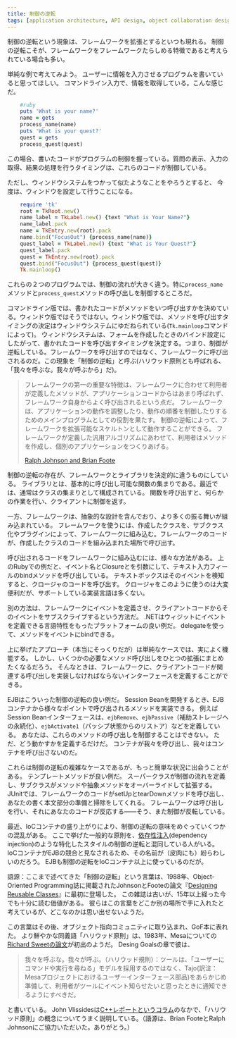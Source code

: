 ```yaml
---
title: 制御の逆転
tags: [application architecture, API design, object collaboration design]
---
```


制御の逆転という現象は、フレームワークを拡張とするといつも現れる。 制御の逆転こそが、フレームワークをフレームワークたらしめる特徴であると考えられている場合も多い。

単純な例で考えてみよう。 ユーザーに情報を入力させるプログラムを書いていると思ってほしい。 コマンドライン入力で、情報を取得している。こんな感じだ。

```ruby
    #ruby
    puts 'What is your name?'
    name = gets
    process_name(name)
    puts 'What is your quest?'
    quest = gets
    process_quest(quest)
```

この場合、書いたコードがプログラムの制御を握っている。質問の表示、入力の取得、結果の処理を行うタイミングは、これらのコードが制御している。

ただし、ウィンドウシステムをつかって似たようなことをやろうとすると、 今度は、ウィンドウを設定して行うことになる。

```ruby
    require 'tk'
    root = TkRoot.new()
    name_label = TkLabel.new() {text "What is Your Name?"}
    name_label.pack
    name = TkEntry.new(root).pack
    name.bind("FocusOut") {process_name(name)}
    quest_label = TkLabel.new() {text "What is Your Quest?"}
    quest_label.pack
    quest = TkEntry.new(root).pack
    quest.bind("FocusOut") {process_quest(quest)}
    Tk.mainloop()
```

これらの２つのプログラムでは、制御の流れが大きく違う。特に``process_name``メソッドと``process_quest``メソッドの呼び出しを制御するところだ。

コマンドライン版では、書かれたコードがメソッドをいつ呼び出すかを決めている。ウィンドウ版ではそうではない。ウィンドウ版では、メソッドを呼び出すタイミングの決定はウィンドウシステムにゆだねられている(``Tk.mainloop``コマンドによって)。 ウィンドウシステムは、フォームを作成したときのバインド設定にしたがって、書かれたコードを呼び出すタイミングを決定する。つまり、制御が逆転している。フレームワークを呼び出すのではなく、フレームワークに呼び出されるのだ。この現象を「制御の逆転」と呼ぶ(ハリウッド原則とも呼ばれる、「我々を呼ぶな。我々が呼ぶから」だ)。

> フレームワークの第一の重要な特徴は、フレームワークに合わせて利用者が定義したメソッドが、アプリケーションコードからはあまり呼ばれず、フレームワーク自身からよく呼び出されるという点だ。 フレームワークは、アプリケーションの動作を調整したり、動作の順番を制御したりするためのメインプログラムとしての役割を果たす。 制御の逆転によって、フレームワークを拡張可能なスケルトンとして動作することができる。 フレームワークが定義した汎用アルゴリズムにあわせて、利用者はメソッドを作成し、個別のアプリケーションをつくりあげる。
> 
> [Ralph Johnson and Brian Foote](http://www.laputan.org/drc/drc.html)

制御の逆転の存在が、フレームワークとライブラリを決定的に違うものにしている。 ライブラリとは、基本的に呼び出し可能な関数の集まりである。最近では、通常はクラスの集まりとして構成されている。 関数を呼び出すと、何らかの作業を行い、クライアントに制御を返す。

一方、フレームワークは、抽象的な設計を含んでおり、より多くの振る舞いが組み込まれている。 フレームワークを使うには、作成したクラスを、サブクラス化やプラグインによって、フレームワークに組み込む。フレームワークのコードが、作成したクラスのコードを組み込まれた場所で呼び出す。

呼び出されるコードをフレームワークに組み込むには、様々な方法がある。 上のRubyでの例だと、イベント名とClosureとを引数にして、テキスト入力フィールのbindメソッドを呼び出している。 テキストボックスはそのイベントを検知すると、クロージャのコードを呼び出す。 クロージャをこのように使うのは大変便利だが、サポートしている実装言語は多くない。

別の方法は、フレームワークにイベントを定義させ、クライアントコードからそのイベントをサブスクライブするという方法だ。 .NETはウィジットにイベントを定義できる言語特性をもったプラットフォームの良い例だ。 delegateを使って、メソッドをイベントにbindできる。

上に挙げたアプローチ（本当にそっくりだが）は単純なケースでは、実によく機能する。 しかし、いくつかの必要なメソッド呼び出しをひとつの拡張にまとめたくなるだろう。 そんなときは、フレームワークに、クライアントコードが関連する呼び出しを実装しなければならないインターフェースを定義することができる。

EJBはこういった制御の逆転の良い例だ。 Session Beanを開発するとき、EJBコンテナから様々なポイントで呼び出されるメソッドを実装できる。 例えばSession Beanインターフェースは、``ejbRemove``、``ejbPassive``（補助ストレージへの永続化）、``ejbActivate1``（パッシブ状態からのリストア）などを定義している。 あなたは、これらのメソッドの呼び出しを制御することはできない。 ただ、どう動かすかを定義するだけだ。 コンテナが我々を呼び出し、我々はコンテナを呼び出さないのだ。

これらは制御の逆転の複雑なケースであるが、もっと簡単な状況に出会うことがある。 テンプレートメソッドが良い例だ。 スーパークラスが制御の流れを定義し、サブクラスがメソッドや抽象メソッドをオーバーライドして拡張する。 JUnitでは、フレームワークのコードがsetUpとtearDownメソッドを呼び出し、あなたの書く本文部分の準備と掃除をしてくれる。 フレームワークは呼び出しを行い、それにあなたのコードが反応する——そう、また制御が反転している。

最近、IoCコンテナの盛り上がりにより、制御の逆転の意味をめぐっていくつかの混乱がある。 ここで挙げた一般的な原則を、[依存性注入](https://martinfowler.com/articles/injection.html)(dependency injection)のような特化したスタイルの制御の逆転と混同している人がいる。 IoCコンテナがEJBの競合と見なされるため、その名前が（皮肉にも）紛らわしいのだろう。 EJBも制御の逆転をIoCコンテナ以上に使っているのだが。

語源：ここまで述べてきた「制御の逆転」という言葉は、1988年、Object-Oriented Programming誌に掲載されたJohnsonとFooteの論文『[Designing Reusable Classes](http://www.laputan.org/drc/drc.html)』に最初に登場した。 この雑誌は古いが、15年以上経った今でも十分に読む価値がある。 彼らはこの言葉をどこか別の場所で手に入れたと考えているが、どこなのかは思い出せないようだ。

この言葉はその後、オブジェクト指向コミュニティに取り込まれ、GoF本に表れた。 より鮮やかな同義語「ハリウッド原則」は、1983年、Mesaについての[Richard Sweetの論文](http://www.digibarn.com/friends/curbow/star/XDEPaper.pdf)が初出のようだ。 Desing Goalsの章で彼は、

> 我々を呼ぶな。我々が呼ぶ。（ハリウッド規則）：ツールは、「ユーザーにコマンドや実行を尋ねる」モデルを採用するのではなく、Tajo(訳注：Mesaプロジェクトにおけるユーザーインターフェース部品)をあらかじめ準備して、利用者がツールにイベント知らせたいと思ったときに通知できるようにすべきだ。

と書いている。 John Vlissidesは[C++レポートというコラム](http://www.research.ibm.com/designpatterns/pubs/ph-feb96.txt)のなかで、「ハリウッド原則」の概念についてうまく説明している。（語源は、Brian FooteとRalph Johnsonにご協力いただいた。ありがとう。）

